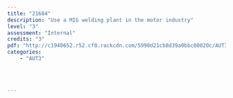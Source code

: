 ```yaml
---
title: "21684"
description: "Use a MIG welding plant in the motor industry"
level: "3"
assessment: "Internal"
credits: "3"
pdf: "http://c1940652.r52.cf0.rackcdn.com/5990d21cb8d39a0bbc00020c/AUT3-21684.pdf"
categories:
    - "AUT3"
    
    
    
    
---
```


